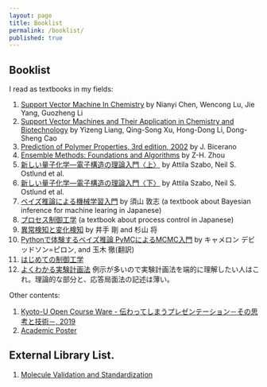 ```yaml
---
layout: page
title: Booklist
permalink: /booklist/
published: true
---
```


## Booklist

I read as textbooks in my fields:

1. [Support Vector Machine In Chemistry](https://www.amazon.com/Support-Vector-Machine-Chemistry-Nianyi/dp/9812389229) by Nianyi Chen, Wencong Lu, Jie Yang, Guozheng Li
1. [
Support Vector Machines and Their Application in Chemistry and Biotechnology](https://www.crcpress.com/Support-Vector-Machines-and-Their-Application-in-Chemistry-and-Biotechnology/Liang-Xu-Li-Cao/p/book/9781439821275) by Yizeng Liang, Qing-Song Xu, Hong-Dong Li, Dong-Sheng Cao
1. [Prediction of Polymer Properties, 3rd edition, 2002](https://www.crcpress.com/Prediction-of-Polymer-Properties/Bicerano/p/book/9780824708214) by J. Bicerano
1. [Ensemble Methods: Foundations and Algorithms](http://www2.islab.ntua.gr/attachments/article/86/Ensemble%20methods%20-%20Zhou.pdf) by Z-H. Zhou
1. [新しい量子化学―電子構造の理論入門〈上〉](https://www.amazon.co.jp/%E6%96%B0%E3%81%97%E3%81%84%E9%87%8F%E5%AD%90%E5%8C%96%E5%AD%A6%E2%80%95%E9%9B%BB%E5%AD%90%E6%A7%8B%E9%80%A0%E3%81%AE%E7%90%86%E8%AB%96%E5%85%A5%E9%96%80%E3%80%88%E4%B8%8A%E3%80%89-Attila-Szabo/dp/4130621114/ref=pd_lpo_sbs_14_t_0?_encoding=UTF8&psc=1&refRID=ZB4R0X586TSNFXRVFF9Q) by Attila Szabo, Neil S. Ostlund et al.
1. [新しい量子化学―電子構造の理論入門〈下〉](https://www.amazon.co.jp/%E6%96%B0%E3%81%97%E3%81%84%E9%87%8F%E5%AD%90%E5%8C%96%E5%AD%A6%E2%80%95%E9%9B%BB%E5%AD%90%E6%A7%8B%E9%80%A0%E3%81%AE%E7%90%86%E8%AB%96%E5%85%A5%E9%96%80%E3%80%88%E4%B8%8B%E3%80%89-%E3%82%B6%E3%83%9C/dp/4130621122) by Attila Szabo, Neil S. Ostlund et al.
1. [ベイズ推論による機械学習入門](https://www.amazon.co.jp/dp/B07L2V4H59/ref=dp-kindle-redirect?_encoding=UTF8&btkr=1) by 須山 敦志 (a textbook about Bayesian inference for machine learing in Japanese)
1. [プロセス制御工学](https://www.amazon.co.jp/%E3%83%97%E3%83%AD%E3%82%BB%E3%82%B9%E5%88%B6%E5%BE%A1%E5%B7%A5%E5%AD%A6-%E6%A9%8B%E6%9C%AC-%E4%BC%8A%E7%B9%94/dp/4254250312/ref=sr_1_1?__mk_ja_JP=%E3%82%AB%E3%82%BF%E3%82%AB%E3%83%8A&keywords=%E3%83%97%E3%83%AD%E3%82%BB%E3%82%B9%E5%88%B6%E5%BE%A1&qid=1555515558&s=gateway&sr=8-1) (a textbook about process control in Japanese)
1. [異常検知と変化検知](https://www.amazon.co.jp/%E7%95%B0%E5%B8%B8%E6%A4%9C%E7%9F%A5%E3%81%A8%E5%A4%89%E5%8C%96%E6%A4%9C%E7%9F%A5-%E6%A9%9F%E6%A2%B0%E5%AD%A6%E7%BF%92%E3%83%97%E3%83%AD%E3%83%95%E3%82%A7%E3%83%83%E3%82%B7%E3%83%A7%E3%83%8A%E3%83%AB%E3%82%B7%E3%83%AA%E3%83%BC%E3%82%BA-%E4%BA%95%E6%89%8B-%E5%89%9B/dp/4061529080/ref=sr_1_1?__mk_ja_JP=%E3%82%AB%E3%82%BF%E3%82%AB%E3%83%8A&keywords=%E7%95%B0%E5%B8%B8%E6%A4%9C%E7%9F%A5&qid=1556132820&s=books&sr=1-1) by 井手 剛 and 杉山 将
1. [Pythonで体験するベイズ推論 PyMCによるMCMC入門](https://www.amazon.co.jp/Python%E3%81%A7%E4%BD%93%E9%A8%93%E3%81%99%E3%82%8B%E3%83%99%E3%82%A4%E3%82%BA%E6%8E%A8%E8%AB%96-PyMC%E3%81%AB%E3%82%88%E3%82%8BMCMC%E5%85%A5%E9%96%80-%E3%82%AD%E3%83%A3%E3%83%A1%E3%83%AD%E3%83%B3-%E3%83%87%E3%83%93%E3%83%83%E3%83%89%E3%82%BD%E3%83%B3-%E3%83%94%E3%83%AD%E3%83%B3/dp/4627077912) by キャメロン デビッドソン=ピロン, and 玉木 徹(翻訳)
1. [はじめての制御工学](https://www.kspub.co.jp/book/detail/5137475.html?fbclid=IwAR1oMpnnztHrofFpo0z61rQWi04KdB0QeoTMc4mxhj-x9st5CFhnFmwmDWQ)
1. [よくわかる実験計画法](https://www.amazon.co.jp/dp/product/476491042X/ref=as_li_tf_tl?camp=247&creative=1211&creativeASIN=476491042X&ie=UTF8&linkCode=as2&tag=bookmeter_book_image_image_pc_login-22) 例示が多いので実験計画法を端的に理解したい人はこれ。理論的な部分と、応答局面法の記述は薄い。

Other contents:

1. [Kyoto-U Open Course Ware - 伝わってしまうプレゼンテーション－その思考と技術－, 2019](https://ocw.kyoto-u.ac.jp/ja/opencourse/246)
1. [Academic Poster](https://www.uclan.ac.uk/students/assets/QRG-MS-PPT-Creating-Academic-Posters.pdf)

## External Library List.

1. [Molecule Validation and Standardization](https://github.com/mcs07/MolVS)
